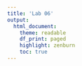```yaml
---
title: 'Lab 06'
output:
  html_document:
    theme: readable
    df_print: paged
    highlight: zenburn
    toc: true
---
```


